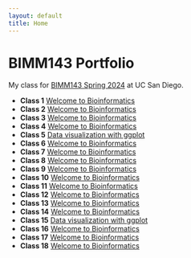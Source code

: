 ```yaml
---
layout: default
title: Home
---
```


# BIMM143 Portfolio
My class for [BIMM143 Spring 2024](https://bioboot.github.io/bimm143_S24/) at UC San Diego.

- **Class 1** [Welcome to Bioinformatics](https://bioboot.github.io/bimm143_S24/schedule/#5)
- **Class 2** [Welcome to Bioinformatics](https://bioboot.github.io/bimm143_S24/schedule/#5)
- **Class 3** [Welcome to Bioinformatics](https://bioboot.github.io/bimm143_S24/schedule/#5)
- **Class 4** [Welcome to Bioinformatics](https://bioboot.github.io/bimm143_S24/schedule/#5)
- **Class 5** [Data visualization with ggplot](https://bioboot.github.io/bimm143_S24/schedule/#5)
- **Class 6** [Welcome to Bioinformatics](https://bioboot.github.io/bimm143_S24/schedule/#5)
- **Class 7** [Welcome to Bioinformatics](https://bioboot.github.io/bimm143_S24/schedule/#5)
- **Class 8** [Welcome to Bioinformatics](https://bioboot.github.io/bimm143_S24/schedule/#5)
- **Class 9** [Welcome to Bioinformatics](https://bioboot.github.io/bimm143_S24/schedule/#5)
- **Class 10** [Welcome to Bioinformatics](https://bioboot.github.io/bimm143_S24/schedule/#5)
- **Class 11** [Welcome to Bioinformatics](https://bioboot.github.io/bimm143_S24/schedule/#5)
- **Class 12** [Welcome to Bioinformatics](https://bioboot.github.io/bimm143_S24/schedule/#5)
- **Class 13** [Welcome to Bioinformatics](https://bioboot.github.io/bimm143_S24/schedule/#5)
- **Class 14** [Welcome to Bioinformatics](https://bioboot.github.io/bimm143_S24/schedule/#5)
- **Class 15** [Data visualization with ggplot](https://bioboot.github.io/bimm143_S24/schedule/#5)
- **Class 16** [Welcome to Bioinformatics](https://bioboot.github.io/bimm143_S24/schedule/#5)
- **Class 17** [Welcome to Bioinformatics](https://bioboot.github.io/bimm143_S24/schedule/#5)
- **Class 18** [Welcome to Bioinformatics](https://bioboot.github.io/bimm143_S24/schedule/#5)

